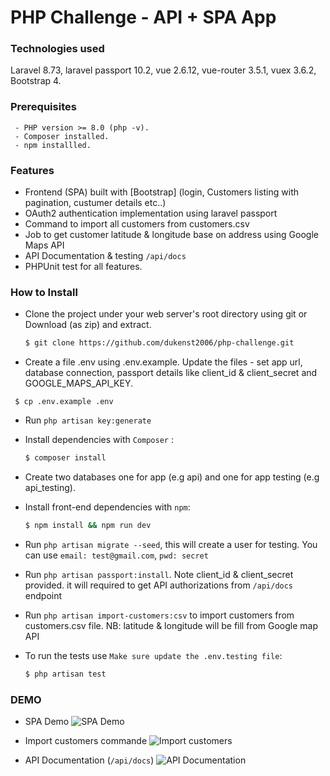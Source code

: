 # PHP Challenge - API + SPA App


### Technologies used
Laravel 8.73, laravel passport 10.2, vue 2.6.12, vue-router 3.5.1, 
vuex 3.6.2, Bootstrap 4.
  
 
### Prerequisites
```
 - PHP version >= 8.0 (php -v).
 - Composer installed.
 - npm installled.   
```

### Features

- Frontend (SPA) built with [Bootstrap] (login, Customers listing with pagination, custumer details etc..)
- OAuth2 authentication implementation using laravel passport 
- Command to import all customers from customers.csv
- Job to get customer latitude & longitude base on address using Google Maps API
- API Documentation & testing `/api/docs`
- PHPUnit test for all features. 

### How to Install

- Clone the project under your web server's root directory using git or Download (as zip) and extract.
   ```bash
  $ git clone https://github.com/dukenst2006/php-challenge.git
  ```
 - Create a file .env using .env.example. Update the files - set app url, database connection, passport details like client_id & client_secret and  GOOGLE_MAPS_API_KEY.
 ```
  $ cp .env.example .env 
```
 
- Run `php artisan key:generate`

- Install dependencies with `Composer` :
  ```bash
  $ composer install
  ```
- Create two databases one for app (e.g api) and one for app testing (e.g api_testing).  
- Install front-end dependencies with `npm`:
  ```bash
  $ npm install && npm run dev
  ``` 
- Run `php artisan migrate --seed`, this will create a user for testing. 
  You can use `email: test@gmail.com`, `pwd: secret`

- Run `php artisan passport:install`.
Note client_id & client_secret provided. it will required to get API authorizations from `/api/docs` endpoint

- Run `php artisan import-customers:csv` to import customers from customers.csv file.
NB: latitude & longitude will be fill from Google map API

- To run the tests use `Make sure update the .env.testing file`:   
  ```bash
  $ php artisan test
  ```

 ### DEMO
 - SPA Demo
 ![SPA Demo](https://user-images.githubusercontent.com/7965394/147863744-d8094c4b-f333-4357-b5d7-69db888a09bb.gif) 

- Import customers commande
 ![Import customers](https://user-images.githubusercontent.com/7965394/147863547-4500177c-d522-412a-9d61-416b3eaf35d6.png) 

- API Documentation (`/api/docs`)
 ![API Documentation](https://user-images.githubusercontent.com/7965394/147863688-126094d8-9288-4857-a4a0-54616e4c1074.gif) 
